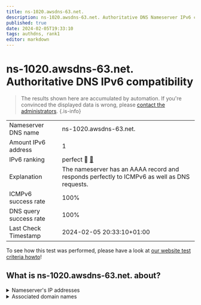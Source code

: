 ```yaml
---
title: ns-1020.awsdns-63.net.
description: ns-1020.awsdns-63.net. Authoritative DNS Nameserver IPv6 compatibility
published: true
date: 2024-02-05T19:33:10
tags: authdns, rank1
editor: markdown
---
```


# ns-1020.awsdns-63.net. Authoritative DNS IPv6 compatibility

> The results shown here are accumulated by automation. If you're convinced the displayed data is wrong, please [contact the administrators](/howto/chat). 
{.is-info}




|   |   |
| - | - |
| Nameserver DNS name | ns-1020.awsdns-63.net.
| Amount IPv6 address | 1
| IPv6 ranking | perfect :1st_place_medal: [🔗](/howto/ranking) |
| Explanation | The nameserver has an AAAA record and responds perfectly to ICMPv6 as well as DNS requests. |
| ICMPv6 success rate | 100%|
| DNS query success rate | 100% |
| Last Check Timestamp | 2024-02-05 20:33:10+01:00 |

To see how this test was performed, please have a look at [our website test criteria howto](/howto/testcriteria/authdns)!


## What is ns-1020.awsdns-63.net. about?




<details>
<summary>Nameserver's IP addresses</summary>

2600:9000:5303:fc00::1

</details>



<details>
<summary>Associated domain names</summary>

duolingo.com

</details>
